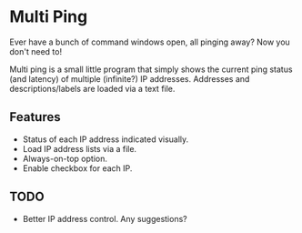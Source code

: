 # Multi Ping
Ever have a bunch of command windows open, all pinging away? Now you don't need to! 

Multi ping is a small little program that simply shows the current ping status (and latency) of multiple (infinite?) IP addresses. Addresses and descriptions/labels are loaded via a text file. 

## Features
* Status of each IP address indicated visually. 
* Load IP address lists via a file. 
* Always-on-top option. 
* Enable checkbox for each IP. 

## TODO
* Better IP address control. Any suggestions? 
